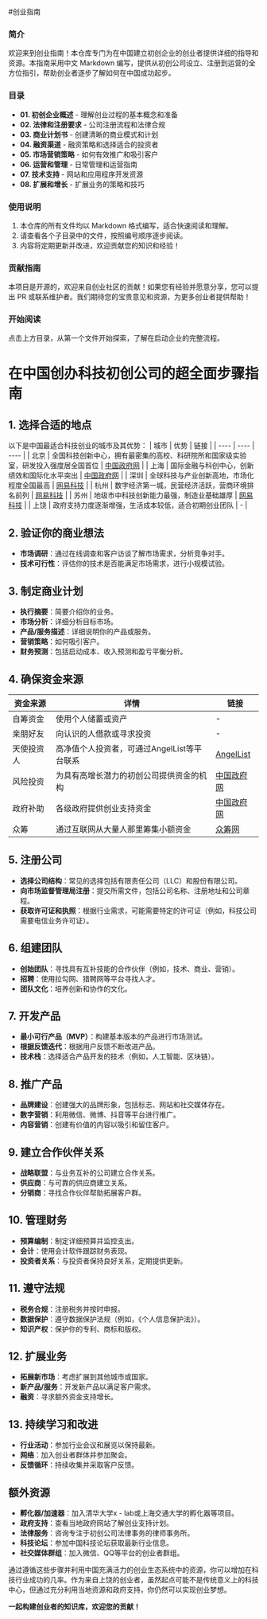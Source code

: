 #创业指南

### 简介
欢迎来到创业指南！本仓库专门为在中国建立初创企业的创业者提供详细的指导和资源。本指南采用中文 Markdown 编写，提供从初创公司设立、注册到运营的全方位指引，帮助创业者逐步了解如何在中国成功起步。

### 目录
- **01. 初创企业概述** - 理解创业过程的基本概念和准备
- **02. 法律和注册要求** - 公司注册流程和法律合规
- **03. 商业计划书** - 创建清晰的商业模式和计划
- **04. 融资渠道** - 融资策略和选择适合的投资者
- **05. 市场营销策略** - 如何有效推广和吸引客户
- **06. 运营和管理** - 日常管理和运营指南
- **07. 技术支持** - 网站和应用程序开发资源
- **08. 扩展和增长** - 扩展业务的策略和技巧

### 使用说明
1. 本仓库的所有文件均以 Markdown 格式编写，适合快速阅读和理解。
2. 请查看各个子目录中的文件，按照编号顺序逐步阅读。
3. 内容将定期更新并改进，欢迎贡献您的知识和经验！

### 贡献指南
本项目是开源的，欢迎来自创业社区的贡献！如果您有经验并愿意分享，您可以提出 PR 或联系维护者。我们期待您的宝贵意见和资源，为更多创业者提供帮助！

### 开始阅读
点击上方目录，从第一个文件开始探索，了解在启动企业的完整流程。

# 在中国创办科技初创公司的超全面步骤指南

## 1. 选择合适的地点
以下是中国最适合科技创业的城市及其优势：
| 城市 | 优势 | 链接 |
| ---- | ---- | ---- |
| 北京 | 全国科技创新中心，拥有最密集的高校、科研院所和国家级实验室，研发投入强度居全国首位 | [中国政府网](中国政府网) |
| 上海 | 国际金融与科创中心，创新绩效和国际化水平突出 | [中国政府网](中国政府网) |
| 深圳 | 全球科技与产业创新高地，市场化程度全国最高 | [网易科技](网易科技) |
| 杭州 | 数字经济第一城，民营经济活跃，营商环境排名前列 | [网易科技](网易科技) |
| 苏州 | 地级市中科技创新能力最强，制造业基础雄厚 | [网易科技](网易科技) |
| 上饶 | 政府支持力度逐渐增强，生活成本较低，适合初期创业团队 | - |

## 2. 验证你的商业想法
- **市场调研**：通过在线调查和客户访谈了解市场需求，分析竞争对手。
- **技术可行性**：评估你的技术是否能满足市场需求，进行小规模试验。

## 3. 制定商业计划
- **执行摘要**：简要介绍你的业务。
- **市场分析**：详细分析目标市场。
- **产品/服务描述**：详细说明你的产品或服务。
- **营销策略**：如何吸引客户。
- **财务预测**：包括启动成本、收入预测和盈亏平衡分析。

## 4. 确保资金来源
| 资金来源 | 详情 | 链接 |
| ---- | ---- | ---- |
| 自筹资金 | 使用个人储蓄或资产 | - |
| 亲朋好友 | 向认识的人借款或寻求投资 | - |
| 天使投资人 | 高净值个人投资者，可通过AngelList等平台联系 | [AngelList](AngelList) |
| 风险投资 | 为具有高增长潜力的初创公司提供资金的机构 | [中国政府网](中国政府网) |
| 政府补助 | 各级政府提供创业支持资金 | [中国政府网](中国政府网) |
| 众筹 | 通过互联网从大量人那里筹集小额资金 | [众筹网](众筹网) |

## 5. 注册公司
- **选择公司结构**：常见的选择包括有限责任公司（LLC）和股份有限公司。
- **向市场监督管理局注册**：提交所需文件，包括公司名称、注册地址和公司章程。
- **获取许可证和执照**：根据行业需求，可能需要特定的许可证（例如，科技公司需要电信业务许可证）。

## 6. 组建团队
- **创始团队**：寻找具有互补技能的合作伙伴（例如，技术、商业、营销）。
- **招聘**：使用拉勾网、猎聘网等平台寻找人才。
- **团队文化**：培养创新和协作的文化。

## 7. 开发产品
- **最小可行产品（MVP）**：构建基本版本的产品进行市场测试。
- **根据反馈迭代**：根据用户反馈不断改进产品。
- **技术栈**：选择适合产品开发的技术（例如，人工智能、区块链）。

## 8. 推广产品
- **品牌建设**：创建强大的品牌形象，包括标志、网站和社交媒体存在。
- **数字营销**：利用微信、微博、抖音等平台进行推广。
- **内容营销**：创建有价值的内容以吸引和留住客户。

## 9. 建立合作伙伴关系
- **战略联盟**：与业务互补的公司建立合作关系。
- **供应商**：与可靠的供应商建立关系。
- **分销商**：寻找合作伙伴帮助拓展客户群。

## 10. 管理财务
- **预算编制**：制定详细预算并监控支出。
- **会计**：使用会计软件跟踪财务表现。
- **投资者关系**：与投资者保持良好关系，定期提供更新。

## 11. 遵守法规
- **税务合规**：注册税务并按时申报。
- **数据保护**：遵守数据保护法规（例如，《个人信息保护法》）。
- **知识产权**：保护你的专利、商标和版权。

## 12. 扩展业务
- **拓展新市场**：考虑扩展到其他城市或国家。
- **新产品/服务**：开发新产品以满足客户需求。
- **融资**：寻求额外资金支持增长。

## 13. 持续学习和改进
- **行业活动**：参加行业会议和展览以保持最新。
- **网络**：加入创业者群体并参加聚会。
- **反馈循环**：持续收集并采取客户反馈。

## 额外资源
- **孵化器/加速器**：加入清华大学x - lab或上海交通大学的孵化器等项目。 
- **政府支持**：查看当地政府网站了解创业支持计划。 
- **法律服务**：咨询专注于初创公司法律事务的律师事务所。 
- **科技论坛**：参加中国科技论坛获取最新行业信息。 
- **社交媒体群组**：加入微信、QQ等平台的创业者群组。

通过遵循这些步骤并利用中国充满活力的创业生态系统中的资源，你可以增加在科技行业成功的几率。作为来自上饶的创业者，虽然起点可能不是传统意义上的科技中心，但通过充分利用当地资源和政府支持，你仍然可以实现创业梦想。

**一起构建创业者的知识库，欢迎您的贡献！**
